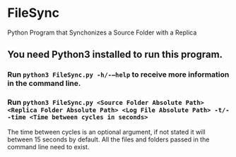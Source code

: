 # FileSync
Python Program that Synchonizes a Source Folder with a Replica

## You need Python3 installed to run this program.

### Run `python3 FileSync.py -h/-–help` to receive more information in the command line. 

### Run `python3 FileSync.py <Source Folder Absolute Path> <Replica Folder Absolute Path> <Log File Absolute Path> -t/--time <Time between cycles in seconds>`

The time between cycles is an optional argument, if not stated it will between 15 seconds by default. All the files and folders passed in the command line need to exist.
